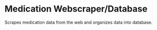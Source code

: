 # Medication Webscraper/Database
Scrapes medication data from the web and organizes data into database.
